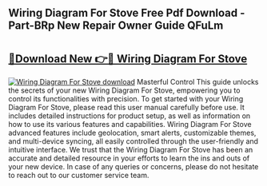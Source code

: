 ## Wiring Diagram For Stove Free Pdf Download - Part-BRp New Repair Owner Guide QFuLm

# <h2><a href="http://dfhstm.blite.top/?on=Wiring+Diagram+For+Stove">🔗Download New 👉🔴 Wiring Diagram For Stove</a></h2>

[![Wiring Diagram For Stove download](https://i.imgur.com/lujVjoI.png)](http://dfhstm.blite.top/?on=Wiring+Diagram+For+Stove)
Masterful Control This guide unlocks the secrets of your new Wiring Diagram For Stove, empowering you to control its functionalities with precision. To get started with your Wiring Diagram For Stove, please read this user manual carefully before use. It includes detailed instructions for product setup, as well as information on how to use its various features and capabilities. Wiring Diagram For Stove advanced features include geolocation, smart alerts, customizable themes, and multi-device syncing, all easily controlled through the user-friendly and intuitive interface. We trust that the Wiring Diagram For Stove has been an accurate and detailed resource in your efforts to learn the ins and outs of your new device. In case of any queries or concerns, please do not hesitate to reach out to our customer service team.
